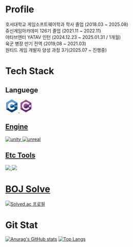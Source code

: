 # Profile
호서대학교 게임소프트웨어학과 학사 졸업 (2018.03 ~ 2025.08)  
쥬신게임아카데미 126기 졸업 (2021.11 ~ 2022.11)  
야타브엔터 YATAV 인턴 (2024.12.23 ~ 2025.01.31 / 1개월)  
육군 병장 만기 전역 (2019,08 ~ 2021.03)  
원티드 게임 개발자 양성 과정 3기(2025.07 ~ 진행중)

# Tech Stack
## Languege
</a> <a href="https://www.w3schools.com/cpp/" target="_blank" rel="noreferrer"> <img src="https://raw.githubusercontent.com/devicons/devicon/master/icons/cplusplus/cplusplus-original.svg" alt="cplusplus" width="40" height="40"/> </a> <a href="https://www.w3schools.com/cs/" target="_blank" rel="noreferrer"> <img src="https://raw.githubusercontent.com/devicons/devicon/master/icons/csharp/csharp-original.svg" alt="csharp" width="40" height="40"/> 

## Engine
<a href="https://unity.com/" target="_blank" rel="noreferrer"> <img src="https://www.vectorlogo.zone/logos/unity3d/unity3d-icon.svg" alt="unity" width="40" height="40"/> </a> <a href="https://unrealengine.com/" target="_blank" rel="noreferrer"> <img src="https://raw.githubusercontent.com/kenangundogan/fontisto/036b7eca71aab1bef8e6a0518f7329f13ed62f6b/icons/svg/brand/unreal-engine.svg" alt="unreal" width="40" height="40"/>

## Etc Tools
<img src="https://img.shields.io/badge/github-%23181717.svg?&style=for-the-badge&logo=github&logoColor=white" /> <img src="https://img.shields.io/badge/notion-000000.svg?&style=for-the-badge&logo=notion&logoColor=white" />

# BOJ Solve
[![Solved.ac
프로필](http://mazassumnida.wtf/api/v2/generate_badge?boj=Limhs)](https://solved.ac/Limhs)

<!--<img src="http://mazandi.herokuapp.com/api?handle=Limhs&theme=cold"/>-->


# Git Stat
[![Anurag's GitHub stats](https://github-readme-stats.vercel.app/api?username=dovewith999&count_private=true&show_icons=true&hide=stars,issues&theme=radical)](https://github.com/dovewith999/github-readme-stats)
[![Top Langs](https://github-readme-stats.vercel.app/api/top-langs/?username=dovewith999&layout=compact)](https://github.com/dovewith999/github-readme-stats)

